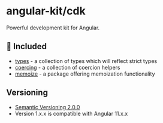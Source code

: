 # angular-kit/cdk

Powerful development kit for Angular.

## 🔋 Included

- [types](./types/README.md) - a collection of types which will reflect strict types
- [coercing](./coercing/README.md) - a collection of coercion helpers
- [memoize](./memoize/README.md) - a package offering memoization functionality

## Versioning
* [Semantic Versioning 2.0.0](http://semver.org/)
* Version 1.x.x is compatible with Angular 11.x.x
